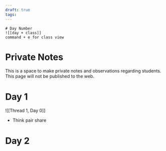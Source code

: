 ```yaml
---
draft: true
tags:
---
```

```
# Day Number
![[day + class]]
command + e for class view
```

# Private Notes

This is a space to make private notes and observations regarding students. This page will not be published to the web.

# Day 1

![[Thread 1, Day 0]]

- Think pair share

# Day 2

